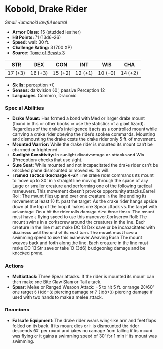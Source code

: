 # Kobold, Drake Rider

*Small* *Humanoid* *lawful neutral*

- **Armor Class:** 15 (studded leather)
- **Hit Points:** 71 (13d6+26)
- **Speed:** walk 30 ft.
- **Challenge Rating:** 3 (700 XP)
- **Source:** [Tome of Beasts 3](https://koboldpress.com/kpstore/product/tome-of-beasts-2-for-5th-edition/)

| STR | DEX | CON | INT | WIS | CHA |
| --- | --- | --- | --- | --- | --- |
| 17 (+3) | 16 (+3) | 15 (+2) | 12 (+1) | 10 (+0) | 14 (+2) |

- **Skills:** perception +0
- **Senses:** darkvision 60', passive Perception 12
- **Languages:** Common, Draconic
### Special Abilities
- **Drake Mount:** Has formed a bond with Med or larger drake mount (found in this or other books or use the statistics of a giant lizard). Regardless of the drake’s intelligence it acts as a controlled mount while carrying a drake rider obeying the rider’s spoken commands. Mounting and dismounting the drake costs the drake rider only 5 ft. of movement.
- **Mounted Warrior:** While the drake rider is mounted its mount can’t be charmed or frightened.
- **Sunlight Sensitivity:** In sunlight disadvantage on attacks and Wis (Perception) checks that use sight.
- **Sure Seat:** While mounted and not incapacitated the drake rider can’t be knocked prone dismounted or moved vs. its will.
- **Trained Tactics (Recharge 4–6):** The drake rider commands its mount to move up to 30' in a straight line moving through the space of any Large or smaller creature and performing one of the following tactical maneuvers. This movement doesn’t provoke opportunity attacks.Barrel Roll: The mount flies up and over one creature in the line ending its movement at least 10 ft. past the target. As the drake rider hangs upside down at the top of the loop it makes one Spear attack vs. the target with advantage. On a hit the rider rolls damage dice three times. The mount must have a flying speed to use this maneuver.Corkscrew Roll: The mount swims in a corkscrew around the creatures in the line. Each creature in the line must make DC 13 Dex save or be incapacitated with dizziness until the end of its next turn. The mount must have a swimming speed to use this maneuver.Weaving Rush The mount weaves back and forth along the line. Each creature in the line must make DC 13 Str save or take 10 (3d6) bludgeoning damage and be knocked prone.
### Actions
- **Multiattack:** Three Spear attacks. If the rider is mounted its mount can then make one Bite Claw Slam or Tail attack.
- **Spear:** Melee or Ranged Weapon Attack: +5 to hit 5 ft. or range 20/60' one target 6 (1d6+3) piercing damage or 7 (1d8+3) piercing damage if used with two hands to make a melee attack.
### Reactions
- **Failsafe Equipment:** The drake rider wears wing-like arm and feet flaps folded on its back. If its mount dies or it is dismounted the rider descends 60' per round and takes no damage from falling if its mount was flying or it gains a swimming speed of 30' for 1 min if its mount was swimming.
